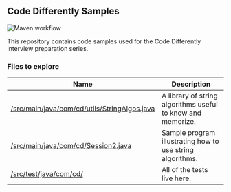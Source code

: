 ## Code Differently Samples

![Maven workflow](https://github.com/anthonydmays/code-differently-samples/actions/workflows/maven.yml/badge.svg)

This repository contains code samples used for the Code Differently interview preparation series.

### Files to explore

| Name                                                                                         | Description                                                 |
| -------------------------------------------------------------------------------------------- | ----------------------------------------------------------- |
| [/src/main/java/com/cd/utils/StringAlgos.java](/src/main/java/com/cd/utils/StringAlgos.java) | A library of string algorithms useful to know and memorize. |
| [/src/main/java/com/cd/Session2.java](/src/main/java/com/cd/Session2.java)                   | Sample program illustrating how to use string algorithms.   |
| [/src/test/java/com/cd/](/src/test/java/com/cd/)                                             | All of the tests live here.                                 |